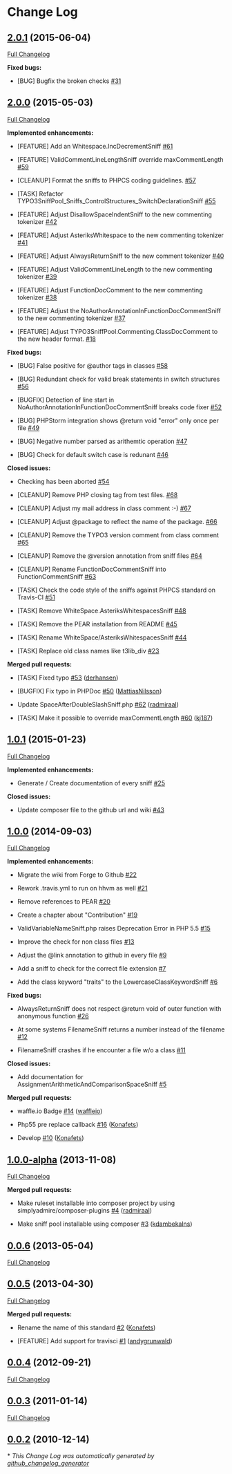 # Change Log

## [2.0.1](https://github.com/typo3-ci/TYPO3SniffPool/tree/2.0.1) (2015-06-04)

[Full Changelog](https://github.com/typo3-ci/TYPO3SniffPool/compare/2.0.0...2.0.1)

**Fixed bugs:**

- \[BUG\] Bugfix the broken checks [\#31](https://github.com/typo3-ci/TYPO3CMS/issues/31)

## [2.0.0](https://github.com/typo3-ci/TYPO3SniffPool/tree/2.0.0) (2015-05-03)

[Full Changelog](https://github.com/typo3-ci/TYPO3SniffPool/compare/1.0.1...2.0.0)

**Implemented enhancements:**

- \[FEATURE\] Add an Whitespace.IncDecrementSniff [\#61](https://github.com/typo3-ci/TYPO3SniffPool/issues/61)

- \[FEATURE\] ValidCommentLineLengthSniff override maxCommentLength [\#59](https://github.com/typo3-ci/TYPO3SniffPool/issues/59)

- \[CLEANUP\] Format the sniffs to PHPCS coding guidelines. [\#57](https://github.com/typo3-ci/TYPO3SniffPool/issues/57)

- \[TASK\] Refactor TYPO3SniffPool\_Sniffs\_ControlStructures\_SwitchDeclarationSniff [\#55](https://github.com/typo3-ci/TYPO3SniffPool/issues/55)

- \[FEATURE\] Adjust DisallowSpaceIndentSniff to the new commenting tokenizer [\#42](https://github.com/typo3-ci/TYPO3SniffPool/issues/42)

- \[FEATURE\] Adjust AsteriksWhitespace to the new commenting tokenizer [\#41](https://github.com/typo3-ci/TYPO3SniffPool/issues/41)

- \[FEATURE\] Adjust AlwaysReturnSniff to the new comment tokenizer [\#40](https://github.com/typo3-ci/TYPO3SniffPool/issues/40)

- \[FEATURE\] Adjust ValidCommentLineLength to the new commenting tokenizer [\#39](https://github.com/typo3-ci/TYPO3SniffPool/issues/39)

- \[FEATURE\] Adjust FunctionDocComment to the new commenting tokenizer [\#38](https://github.com/typo3-ci/TYPO3SniffPool/issues/38)

- \[FEATURE\] Adjust the NoAuthorAnnotationInFunctionDocCommentSniff to the new commenting tokenizer [\#37](https://github.com/typo3-ci/TYPO3SniffPool/issues/37)

- \[FEATURE\] Adjust TYPO3SniffPool.Commenting.ClassDocComment to the new header format. [\#18](https://github.com/typo3-ci/TYPO3SniffPool/issues/18)

**Fixed bugs:**

- \[BUG\] False positive for @author tags in classes [\#58](https://github.com/typo3-ci/TYPO3SniffPool/issues/58)

- \[BUG\] Redundant check for valid break statements in switch structures [\#56](https://github.com/typo3-ci/TYPO3SniffPool/issues/56)

- \[BUGFIX\] Detection of line start in NoAuthorAnnotationInFunctionDocCommentSniff breaks code fixer [\#52](https://github.com/typo3-ci/TYPO3SniffPool/issues/52)

- \[BUG\] PHPStorm integration shows @return void "error" only once per file [\#49](https://github.com/typo3-ci/TYPO3SniffPool/issues/49)

- \[BUG\] Negative number parsed as arithemtic operation [\#47](https://github.com/typo3-ci/TYPO3SniffPool/issues/47)

- \[BUG\] Check for default switch case is redunant [\#46](https://github.com/typo3-ci/TYPO3SniffPool/issues/46)

**Closed issues:**

- Checking has been aborted [\#54](https://github.com/typo3-ci/TYPO3SniffPool/issues/54)

- \[CLEANUP\] Remove PHP closing tag from test files. [\#68](https://github.com/typo3-ci/TYPO3SniffPool/issues/68)

- \[CLEANUP\] Adjust my mail address in class comment :-\) [\#67](https://github.com/typo3-ci/TYPO3SniffPool/issues/67)

- \[CLEANUP\] Adjust @package to reflect the name of the package. [\#66](https://github.com/typo3-ci/TYPO3SniffPool/issues/66)

- \[CLEANUP\] Remove the TYPO3 version comment from class comment [\#65](https://github.com/typo3-ci/TYPO3SniffPool/issues/65)

- \[CLEANUP\] Remove the @version annotation from sniff files [\#64](https://github.com/typo3-ci/TYPO3SniffPool/issues/64)

- \[CLEANUP\] Rename FunctionDocCommentSniff into FunctionCommentSniff [\#63](https://github.com/typo3-ci/TYPO3SniffPool/issues/63)

- \[TASK\] Check the code style of the sniffs against PHPCS standard on Travis-CI [\#51](https://github.com/typo3-ci/TYPO3SniffPool/issues/51)

- \[TASK\] Remove WhiteSpace.AsteriksWhitespacesSniff [\#48](https://github.com/typo3-ci/TYPO3SniffPool/issues/48)

- \[TASK\] Remove the PEAR installation from README [\#45](https://github.com/typo3-ci/TYPO3SniffPool/issues/45)

- \[TASK\] Rename WhiteSpace/AsteriksWhitespacesSniff  [\#44](https://github.com/typo3-ci/TYPO3SniffPool/issues/44)

- \[TASK\] Replace old class names like t3lib\_div [\#23](https://github.com/typo3-ci/TYPO3SniffPool/issues/23)

**Merged pull requests:**

- \[TASK\] Fixed typo [\#53](https://github.com/typo3-ci/TYPO3SniffPool/pull/53) ([derhansen](https://github.com/derhansen))

- \[BUGFIX\] Fix typo in PHPDoc [\#50](https://github.com/typo3-ci/TYPO3SniffPool/pull/50) ([MattiasNilsson](https://github.com/MattiasNilsson))

- Update SpaceAfterDoubleSlashSniff.php [\#62](https://github.com/typo3-ci/TYPO3SniffPool/pull/62) ([radmiraal](https://github.com/radmiraal))

- \[TASK\] Make it possible to override maxCommentLength [\#60](https://github.com/typo3-ci/TYPO3SniffPool/pull/60) ([kj187](https://github.com/kj187))

## [1.0.1](https://github.com/typo3-ci/TYPO3SniffPool/tree/1.0.1) (2015-01-23)

[Full Changelog](https://github.com/typo3-ci/TYPO3SniffPool/compare/1.0.0...1.0.1)

**Implemented enhancements:**

- Generate / Create documentation of every sniff [\#25](https://github.com/typo3-ci/TYPO3SniffPool/issues/25)

**Closed issues:**

- Update composer file to the github url and wiki [\#43](https://github.com/typo3-ci/TYPO3SniffPool/issues/43)

## [1.0.0](https://github.com/typo3-ci/TYPO3SniffPool/tree/1.0.0) (2014-09-03)

[Full Changelog](https://github.com/typo3-ci/TYPO3SniffPool/compare/1.0.0-alpha...1.0.0)

**Implemented enhancements:**

- Migrate the wiki from Forge to Github [\#22](https://github.com/typo3-ci/TYPO3SniffPool/issues/22)

- Rework .travis.yml to run on hhvm as well [\#21](https://github.com/typo3-ci/TYPO3SniffPool/issues/21)

- Remove references to PEAR [\#20](https://github.com/typo3-ci/TYPO3SniffPool/issues/20)

- Create a chapter about "Contribution" [\#19](https://github.com/typo3-ci/TYPO3SniffPool/issues/19)

- ValidVariableNameSniff.php raises Deprecation Error in PHP 5.5 [\#15](https://github.com/typo3-ci/TYPO3SniffPool/issues/15)

- Improve the check for non class files [\#13](https://github.com/typo3-ci/TYPO3SniffPool/issues/13)

- Adjust the @link annotation to github in every file [\#9](https://github.com/typo3-ci/TYPO3SniffPool/issues/9)

- Add a sniff to check for the correct file extension [\#7](https://github.com/typo3-ci/TYPO3SniffPool/issues/7)

- Add the class keyword "traits" to the LowercaseClassKeywordSniff [\#6](https://github.com/typo3-ci/TYPO3SniffPool/issues/6)

**Fixed bugs:**

- AlwaysReturnSniff does not respect @return void of outer function with anonymous function [\#26](https://github.com/typo3-ci/TYPO3SniffPool/issues/26)

- At some systems FilenameSniff returns a number instead of the filename [\#12](https://github.com/typo3-ci/TYPO3SniffPool/issues/12)

- FilenameSniff crashes if he encounter a file w/o a class [\#11](https://github.com/typo3-ci/TYPO3SniffPool/issues/11)

**Closed issues:**

- Add documentation for AssignmentArithmeticAndComparisonSpaceSniff [\#5](https://github.com/typo3-ci/TYPO3SniffPool/issues/5)

**Merged pull requests:**

- waffle.io Badge [\#14](https://github.com/typo3-ci/TYPO3SniffPool/pull/14) ([waffleio](https://github.com/waffleio))

- Php55 pre replace callback [\#16](https://github.com/typo3-ci/TYPO3SniffPool/pull/16) ([Konafets](https://github.com/Konafets))

- Develop [\#10](https://github.com/typo3-ci/TYPO3SniffPool/pull/10) ([Konafets](https://github.com/Konafets))

## [1.0.0-alpha](https://github.com/typo3-ci/TYPO3SniffPool/tree/1.0.0-alpha) (2013-11-08)

[Full Changelog](https://github.com/typo3-ci/TYPO3SniffPool/compare/0.0.6...1.0.0-alpha)

**Merged pull requests:**

- Make ruleset installable into composer project by using simplyadmire/composer-plugins [\#4](https://github.com/typo3-ci/TYPO3SniffPool/pull/4) ([radmiraal](https://github.com/radmiraal))

- Make sniff pool installable using composer [\#3](https://github.com/typo3-ci/TYPO3SniffPool/pull/3) ([kdambekalns](https://github.com/kdambekalns))

## [0.0.6](https://github.com/typo3-ci/TYPO3SniffPool/tree/0.0.6) (2013-05-04)

[Full Changelog](https://github.com/typo3-ci/TYPO3SniffPool/compare/0.0.5...0.0.6)

## [0.0.5](https://github.com/typo3-ci/TYPO3SniffPool/tree/0.0.5) (2013-04-30)

[Full Changelog](https://github.com/typo3-ci/TYPO3SniffPool/compare/0.0.4...0.0.5)

**Merged pull requests:**

- Rename the name of this standard [\#2](https://github.com/typo3-ci/TYPO3SniffPool/pull/2) ([Konafets](https://github.com/Konafets))

- \[FEATURE\] Add support for travisci [\#1](https://github.com/typo3-ci/TYPO3SniffPool/pull/1) ([andygrunwald](https://github.com/andygrunwald))

## [0.0.4](https://github.com/typo3-ci/TYPO3SniffPool/tree/0.0.4) (2012-09-21)

[Full Changelog](https://github.com/typo3-ci/TYPO3SniffPool/compare/0.0.3...0.0.4)

## [0.0.3](https://github.com/typo3-ci/TYPO3SniffPool/tree/0.0.3) (2011-01-14)

[Full Changelog](https://github.com/typo3-ci/TYPO3SniffPool/compare/0.0.2...0.0.3)

## [0.0.2](https://github.com/typo3-ci/TYPO3SniffPool/tree/0.0.2) (2010-12-14)



\* *This Change Log was automatically generated by [github_changelog_generator](https://github.com/skywinder/Github-Changelog-Generator)*